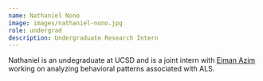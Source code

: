 ```yaml
---
name: Nathaniel Nono
image: images/nathaniel-nono.jpg
role: undergrad
description: Undergraduate Research Intern
---
```


Nathaniel is an undegraduate at UCSD and is a joint intern with [Eiman Azim](https://azim.salk.edu/) working on analyzing behavioral patterns associated with ALS.